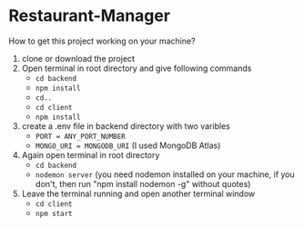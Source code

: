 # Restaurant-Manager

How to get this project working on your machine?

1) clone or download the project
2) Open terminal in root directory and give following commands
    - `cd backend`
    - `npm install`
    - `cd..`
    - `cd client`
    - `npm install`
3) create a .env file in backend directory with two varibles
    - `PORT = ANY_PORT_NUMBER`
    - `MONGO_URI = MONGODB_URI` 
    (I used MongoDB Atlas)
4) Again open terminal in root directory
    - `cd backend`
    - `nodemon server` (you need nodemon installed on your machine, if you don't, then run "npm install nodemon -g" without quotes)
5) Leave the terminal running and open another terminal window
    - `cd client`
    - `npm start`